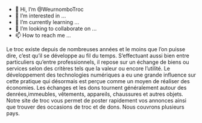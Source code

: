 - 👋 Hi, I’m @WeurnomboTroc
- 👀 I’m interested in ...
- 🌱 I’m currently learning ...
- 💞️ I’m looking to collaborate on ...
- 📫 How to reach me ...

<!---
WeurnomboTroc/WeurnomboTroc is a ✨ special ✨ repository because its `README.md` (this file) appears on your GitHub profile.
You can click the Preview link to take a look at your changes.
--->
Le troc existe depuis de nombreuses années et le moins que l’on puisse dire, c’est qu’il se développe au fil du temps. S’effectuant aussi bien entre particuliers qu’entre professionnels, il repose sur un échange de biens ou services selon des critères tels que la valeur ou encore l’utilité. Le développement des technologies numériques a eu une grande influence sur cette pratique qui désormais est perçue comme un moyen de réaliser des économies. Les échanges et les dons tournent généralement autour des denrées,immeubles, vêtements, appareils, chaussures et autres objets. Notre site de troc vous permet de poster rapidement vos annonces ainsi que trouver des occasions de troc et de dons. Nous couvrons plusieurs pays.
